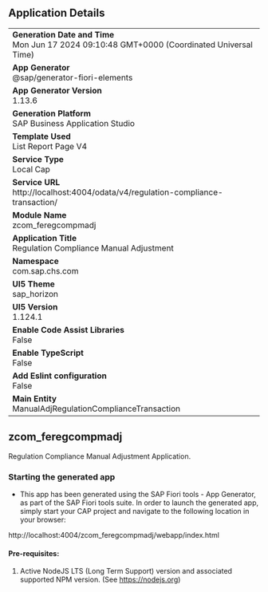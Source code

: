 ## Application Details
|               |
| ------------- |
|**Generation Date and Time**<br>Mon Jun 17 2024 09:10:48 GMT+0000 (Coordinated Universal Time)|
|**App Generator**<br>@sap/generator-fiori-elements|
|**App Generator Version**<br>1.13.6|
|**Generation Platform**<br>SAP Business Application Studio|
|**Template Used**<br>List Report Page V4|
|**Service Type**<br>Local Cap|
|**Service URL**<br>http://localhost:4004/odata/v4/regulation-compliance-transaction/
|**Module Name**<br>zcom_feregcompmadj|
|**Application Title**<br>Regulation Compliance Manual Adjustment|
|**Namespace**<br>com.sap.chs.com|
|**UI5 Theme**<br>sap_horizon|
|**UI5 Version**<br>1.124.1|
|**Enable Code Assist Libraries**<br>False|
|**Enable TypeScript**<br>False|
|**Add Eslint configuration**<br>False|
|**Main Entity**<br>ManualAdjRegulationComplianceTransaction|

## zcom_feregcompmadj

Regulation Compliance Manual Adjustment Application.

### Starting the generated app

-   This app has been generated using the SAP Fiori tools - App Generator, as part of the SAP Fiori tools suite.  In order to launch the generated app, simply start your CAP project and navigate to the following location in your browser:

http://localhost:4004/zcom_feregcompmadj/webapp/index.html

#### Pre-requisites:

1. Active NodeJS LTS (Long Term Support) version and associated supported NPM version.  (See https://nodejs.org)


